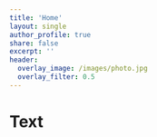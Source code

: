 ```yaml
---
title: 'Home'
layout: single
author_profile: true
share: false
excerpt: ''
header:
  overlay_image: /images/photo.jpg
  overlay_filter: 0.5
---
```


# Text
